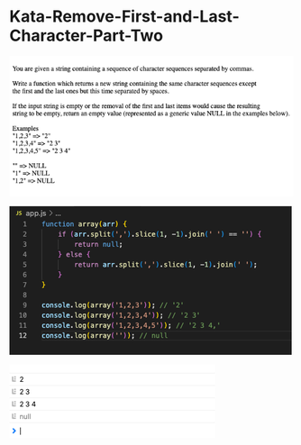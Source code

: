 # Kata-Remove-First-and-Last-Character-Part-Two

![screen image](pic.png)

![code image](code.png)

![console image](con.png)